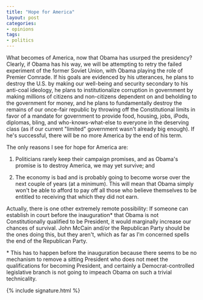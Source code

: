 ```yaml
---
title: "Hope for America"
layout: post
categories:
- opinions
tags:
- politics
---
```


What becomes of America, now that Obama has usurped the presidency? Clearly, if Obama has his way, we will be attempting to retry the failed experiment of the former Soviet Union, with Obama playing the role of Premier Comrade. If his goals are evidenced by his utterances, he plans to destroy the U.S. by making our well-being and security secondary to his anti-coal ideology, he plans to institutionalize corruption in government by making millions of citizens and non-citizens dependent on and beholding to the government for money, and he plans to fundamentally destroy the remains of our once-fair republic by throwing off the Constitutional limits in favor of a mandate for government to provide food, housing, jobs, iPods, diplomas, bling, and who-knows-what-else to everyone in the deserving class (as if our current "limited" government wasn't already big enough). If he's successful, there will be no more America by the end of his term.

The only reasons I see for hope for America are:

1. Politicians rarely keep their campaign promises, and as Obama's promise is to destroy America, we may yet survive; and

2. The economy is bad and is probably going to become worse over the next couple of years (at a minimum). This will mean that Obama simply won't be able to afford to pay off all those who believe themselves to be entitled to receiving that which they did not earn.

Actually, there is one other extremely remote possibility: If someone can establish in court before the inauguration\* that Obama is not Constitutionally qualified to be President, it would marginally increase our chances of survival. John McCain and/or the Republican Party should be the ones doing this, but they aren't, which as far as I'm concerned spells the end of the Republican Party.

\* This has to happen before the inauguration because there seems to be no mechanism to remove a sitting President who does not meet the qualifications for becoming President, and certainly a Democrat-controlled legislative branch is not going to impeach Obama on such a trivial technicality.

{% include signature.html %}
